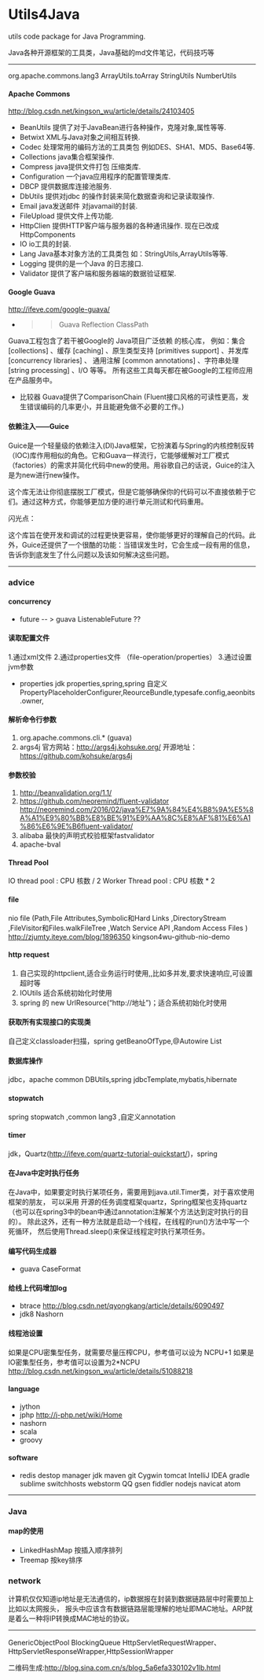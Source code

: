 # Utils4Java
utils code package for Java Programming.<br/>

Java各种开源框架的工具类，Java基础的md文件笔记，代码技巧等


---
org.apache.commons.lang3
ArrayUtils.toArray
StringUtils
NumberUtils

#### Apache Commons
<http://blog.csdn.net/kingson_wu/article/details/24103405>
+ BeanUtils	提供了对于JavaBean进行各种操作，克隆对象,属性等等.
+ Betwixt	XML与Java对象之间相互转换.
+ Codec	处理常用的编码方法的工具类包 例如DES、SHA1、MD5、Base64等.
+ Collections	java集合框架操作.
+ Compress	java提供文件打包 压缩类库.
+ Configuration	一个java应用程序的配置管理类库.
+ DBCP	提供数据库连接池服务.
+ DbUtils	提供对jdbc 的操作封装来简化数据查询和记录读取操作.
+ Email	java发送邮件 对javamail的封装.
+ FileUpload	提供文件上传功能.
+ HttpClien	提供HTTP客户端与服务器的各种通讯操作. 现在已改成HttpComponents
+ IO	io工具的封装.
+ Lang	Java基本对象方法的工具类包 如：StringUtils,ArrayUtils等等.
+ Logging	提供的是一个Java 的日志接口.
+ Validator	提供了客户端和服务器端的数据验证框架.

#### Google Guava
<http://ifeve.com/google-guava/>
- >> Guava Reflection ClassPath

Guava工程包含了若干被Google的 Java项目广泛依赖 的核心库，
例如：集合 [collections] 、缓存 [caching] 、原生类型支持 [primitives support] 、并发库 [concurrency libraries] 、
通用注解 [common annotations] 、字符串处理 [string processing] 、I/O 等等。 
所有这些工具每天都在被Google的工程师应用在产品服务中。

+ 比较器 Guava提供了ComparisonChain (Fluent接口风格的可读性更高，发生错误编码的几率更小，并且能避免做不必要的工作。)

#### 依赖注入——Guice
      
Guice是一个轻量级的依赖注入(DI)Java框架，它扮演着与Spring的内核控制反转（IOC)库作用相似的角色。它和Guava一样流行，它能够缓解对工厂模式（factories）的需求并简化代码中new的使用。用谷歌自己的话说，Guice的注入是为new进行new操作。
      
这个库无法让你彻底摆脱工厂模式，但是它能够确保你的代码可以不直接依赖于它们。通过这种方式，你能够更加方便的进行单元测试和代码重用。
      
闪光点：
      
这个库旨在使开发和调试的过程更快更容易，使你能够更好的理解自己的代码。此外，Guice还提供了一个很酷的功能：当错误发生时，它会生成一段有用的信息，告诉你到底发生了什么问题以及该如何解决这些问题。

----
### advice

#### concurrency
+ future -- > guava ListenableFuture ??

#### 读取配置文件
1.通过xml文件
2.通过properties文件 （file-operation/properties）
3.通过设置jvm参数

+ properties
jdk properties,spring,spring 自定义PropertyPlaceholderConfigurer,ReourceBundle,typesafe.config,aeonbits.owner,

#### 解析命令行参数
1. org.apache.commons.cli.* (guava)
2. args4j
官方网站：http://args4j.kohsuke.org/
开源地址：https://github.com/kohsuke/args4j

#### 参数校验
1. <http://beanvalidation.org/1.1/>
2. <https://github.com/neoremind/fluent-validator>
<http://neoremind.com/2016/02/java%E7%9A%84%E4%B8%9A%E5%8A%A1%E9%80%BB%E8%BE%91%E9%AA%8C%E8%AF%81%E6%A1%86%E6%9E%B6fluent-validator/>
3. alibaba 最快的声明式校验框架fastvalidator
4. apache-bval


#### Thread Pool
IO thread pool : CPU 核数 / 2
Worker Thread pool :  CPU 核数 * 2

#### file
nio file (Path,File Attributes,Symbolic和Hard Links ,DirectoryStream ,FileVisitor和Files.walkFileTree ,Watch Service API ,Random Access Files )
<http://zjumty.iteye.com/blog/1896350> kingson4wu-github-nio-demo

#### http request
1. 自己实现的httpclient,适合业务运行时使用,,比如多并发,要求快速响应,可设置超时等
2. IOUtils 适合系统初始化时使用
3. spring 的 new UrlResource(“http://地址”)；适合系统初始化时使用

#### 获取所有实现接口的实现类
自己定义classloader扫描，spring getBeanoOfType,@Autowire List<interface>

#### 数据库操作
jdbc，apache common DBUtils,spring jdbcTemplate,mybatis,hibernate

#### stopwatch
spring stopwatch ,common lang3 ,自定义annotation

#### timer
jdk，Quartz(<http://ifeve.com/quartz-tutorial-quickstart/>)，spring

#### 在Java中定时执行任务
在Java中，如果要定时执行某项任务，需要用到java.util.Timer类，对于喜欢使用框架的朋友，
可以采用 开源的任务调度框架quartz，Spring框架也支持quartz
（也可以在spring3中的bean中通过annotation注解某个方法达到定时执行的目的）。
除此这外，还有一种方法就是启动一个线程，在线程的run()方法中写一个死循环，
然后使用Thread.sleep()来保证线程定时执行某项任务。

#### 编写代码生成器
+ guava CaseFormat


#### 给线上代码增加log
+ btrace <http://blog.csdn.net/qyongkang/article/details/6090497>
+ jdk8 Nashorn 
 
 
#### 线程池设置
如果是CPU密集型任务，就需要尽量压榨CPU，参考值可以设为 NCPU+1
如果是IO密集型任务，参考值可以设置为2*NCPU
<http://blog.csdn.net/kingson_wu/article/details/51088218>


#### language
+ jython
+ jphp <http://j-php.net/wiki/Home>
+ nashorn
+ scala
+ groovy


#### software
+ redis destop manager
jdk
maven
git
Cygwin
tomcat
IntelliJ IDEA
gradle
sublime
switchhosts
webstorm
QQ
gsen
fiddler
nodejs
navicat
atom

---
### Java
#### map的使用
+ LinkedHashMap 按插入顺序排列
+ Treemap 按key排序


### network
计算机仅仅知道ip地址是无法通信的，ip数据报在封装到数据链路层中时需要加上比如以太网报头，
报头中应该含有数据链路层能理解的地址即MAC地址。ARP就是着么一种将IP转换成MAC地址的协议。

---
GenericObjectPool
BlockingQueue
HttpServletRequestWrapper、HttpServletResponseWrapper,HttpSessionWrapper

二维码生成:<http://blog.sina.com.cn/s/blog_5a6efa330102v1lb.html>

